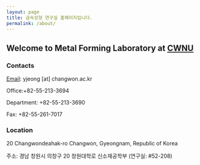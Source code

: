 ```yaml
---
layout: page
title: 금속성형 연구실 홈페이지입니다.
permalink: /about/
---
```


## Welcome to Metal Forming Laboratory at [CWNU](http://www.changwon.ac.kr)

### Contacts
[Email](mailto:yjeong@changwon.ac.kr): yjeong [at] changwon.ac.kr

Office:+82-55-213-3694

Department: +82-55-213-3690

Fax: +82-55-261-7017

### Location
20 Changwondeahak-ro Changwon, Gyeongnam, Republic of Korea

주소: 경남 창원시 의창구 20 창원대학로 신소재공학부 (연구실: #52-208)
